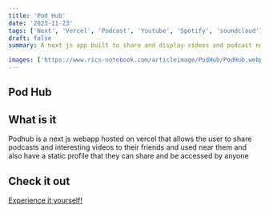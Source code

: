 ```yaml
---
title: 'Pod Hub'
date: '2023-11-23'
tags: ['Next', 'Vercel', 'Podcast', 'Youtube', 'Spotify', 'soundcloud']
draft: false
summary: A next js app built to share and display videos and podcast near you!

images: ['https://www.rics-notebook.com/articleimage/PodHub/PodHub.webp']
---
```


## Pod Hub

## What is it

Podhub is a next js webapp hosted on vercel that allows the user to share podcasts and interesting videos to their friends and used near them and also have a static profile that they can share and be accessed by anyone

## Check it out

[Experience it yourself!](https://podhub-mu.vercel.app/)
